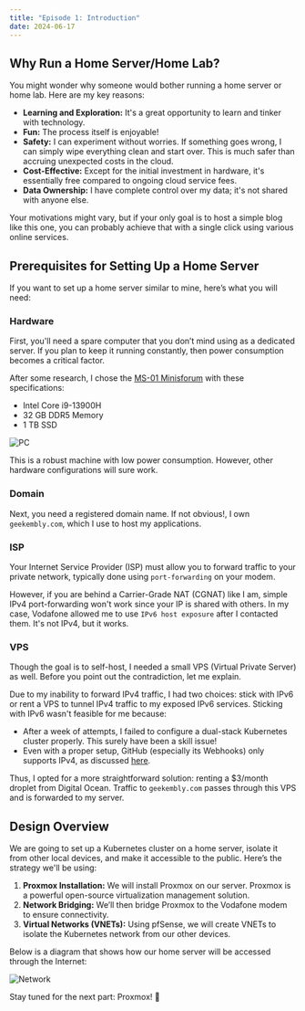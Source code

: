 ```yaml
---
title: "Episode 1: Introduction"
date: 2024-06-17
---
```


## Why Run a Home Server/Home Lab?

You might wonder why someone would bother running a home server or home lab.
Here are my key reasons:

- **Learning and Exploration:** It's a great opportunity to learn and tinker with technology.
- **Fun:** The process itself is enjoyable!
- **Safety:** I can experiment without worries. If something goes wrong, I can simply wipe everything clean and start over. This is much safer than accruing unexpected costs in the cloud.
- **Cost-Effective:** Except for the initial investment in hardware, it's essentially free compared to ongoing cloud service fees.
- **Data Ownership:** I have complete control over my data; it's not shared with anyone else.

Your motivations might vary, but if your only goal is to host a simple blog like this one, you can probably achieve that with a single click using various online services.

## Prerequisites for Setting Up a Home Server

If you want to set up a home server similar to mine, here’s what you will need:

### Hardware

First, you'll need a spare computer that you don’t mind using as a dedicated server.
If you plan to keep it running constantly, then power consumption becomes a critical factor.

After some research, I chose the [MS-01 Minisforum](https://store.minisforum.com/products/minisforum-ms-01) with these specifications:

- Intel Core i9-13900H
- 32 GB DDR5 Memory
- 1 TB SSD

![PC](/homelab/img/ep01/pc.jpeg)

This is a robust machine with low power consumption. However, other hardware configurations will sure work.

### Domain

Next, you need a registered domain name. If not obvious!, I own `geekembly.com`, which I use to host my applications.

### ISP

Your Internet Service Provider (ISP) must allow you to forward traffic to your private network, typically done using `port-forwarding` on your modem.

However, if you are behind a Carrier-Grade NAT (CGNAT) like I am, simple IPv4 port-forwarding won't work since your IP is shared with others.
In my case, Vodafone allowed me to use `IPv6 host exposure` after I contacted them. It's not IPv4, but it works.

### VPS

Though the goal is to self-host, I needed a small VPS (Virtual Private Server) as well. Before you point out the contradiction, let me explain.

Due to my inability to forward IPv4 traffic, I had two choices: stick with IPv6 or rent a VPS to tunnel IPv4 traffic to my exposed IPv6 services. Sticking with IPv6 wasn't feasible for me because:

- After a week of attempts, I failed to configure a dual-stack Kubernetes cluster properly. This surely have been a skill issue!
- Even with a proper setup, GitHub (especially its Webhooks) only supports IPv4, as discussed [here](https://github.com/orgs/community/discussions/10539).

Thus, I opted for a more straightforward solution: renting a $3/month droplet from Digital Ocean. Traffic to `geekembly.com` passes through this VPS and is forwarded to my server.

## Design Overview

We are going to set up a Kubernetes cluster on a home server, isolate it from other local devices, and make it accessible to the public. Here’s the strategy we'll be using:

1. **Proxmox Installation:** We will install Proxmox on our server. Proxmox is a powerful open-source virtualization management solution.
2. **Network Bridging:** We’ll then bridge Proxmox to the Vodafone modem to ensure connectivity.
3. **Virtual Networks (VNETs):** Using pfSense, we will create VNETs to isolate the Kubernetes network from our other devices.

Below is a diagram that shows how our home server will be accessed through the Internet:

![Network](/homelab/img/ep01/network.svg)

Stay tuned for the next part: Proxmox! 🚀

